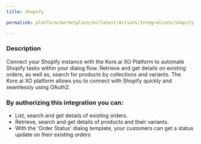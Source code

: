 ```yaml
---
title: Shopify

permalink: platform/marketplace/en/latest/Actions/Integrations/shopify_DESC

---
```


### Description

Connect your Shopify instance with the Kore.ai XO Platform to automate Shopify tasks within your dialog flow. Retrieve and get details on existing orders, as well as, search for products by collections and variants. The Kore.ai XO platform allows you to connect with Shopify quickly and seamlessly using OAuth2.    
### By authorizing this integration you can:
- List, search and get details of existing orders.
- Retrieve, search and get details of products and their variants.
- With the 'Order Status' dialog template, your customers can get a status update on their existing orders

